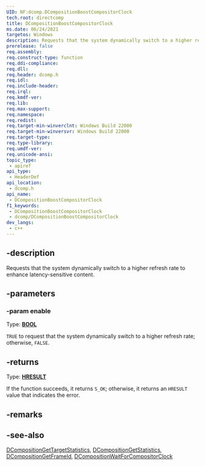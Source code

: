 ```yaml
---
UID: NF:dcomp.DCompositionBoostCompositorClock
tech.root: directcomp
title: DCompositionBoostCompositorClock
ms.date: 06/24/2021
targetos: Windows
description: Requests that the system dynamically switch to a higher refresh rate to enhance latency-sensitive content.
prerelease: false
req.assembly: 
req.construct-type: function
req.ddi-compliance: 
req.dll: 
req.header: dcomp.h
req.idl: 
req.include-header: 
req.irql: 
req.kmdf-ver: 
req.lib: 
req.max-support: 
req.namespace: 
req.redist: 
req.target-min-winverclnt: Windows Build 22000
req.target-min-winversvr: Windows Build 22000
req.target-type: 
req.type-library: 
req.umdf-ver: 
req.unicode-ansi: 
topic_type:
 - apiref
api_type:
 - HeaderDef
api_location:
 - dcomp.h
api_name:
 - DCompositionBoostCompositorClock
f1_keywords:
 - DCompositionBoostCompositorClock
 - dcomp/DCompositionBoostCompositorClock
dev_langs:
 - c++
---
```


## -description

Requests that the system dynamically switch to a higher refresh rate to enhance latency-sensitive content.

## -parameters

### -param enable

Type: **[BOOL](/windows/win32/winprog/windows-data-types)**

`TRUE` to request that the system dynamically switch to a higher refresh rate; otherwise, `FALSE`.

## -returns

Type: **[HRESULT](/windows/win32/com/structure-of-com-error-codes)**

If the function succeeds, it returns `S_OK`; otherwise, it returns an `HRESULT` value that indicates the error.

## -remarks

## -see-also

[DCompositionGetTargetStatistics](/windows/win32/api/dcomp/nf-dcomp-dcompositiongetstatistics), [DCompositionGetStatistics](nf-dcomp-dcompositiongetstatistics.md), [DCompositionGetFrameId](nf-dcomp-dcompositiongetframeid.md), [DCompositionWaitForCompositorClock](nf-dcomp-dcompositionwaitforcompositorclock.md)
